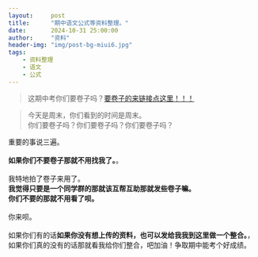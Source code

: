 ```yaml
---
layout:     post
title:      "期中语文公式等资料整理。"
date:       2024-10-31 25:00:00
author:     "资料"
header-img: "img/post-bg-miui6.jpg"
tags:
    - 资料整理
    - 语文
    - 公式
---
```


> 这期中考你们要卷子吗？[要卷子的来链接点这里！！！](https://tmp.link/room/6724e5cd9bf06)


<div>
    <blockquote>今天是周末，你们看到的时间是周末。
        <br>你们要卷子吗？你们要卷子吗？你们要卷子吗？</blockquote>重要的事说三遍。
    <br>
    <br><b>如果你们不要卷子那就不用找我了。</b>。
    <br>
    <br>我特地拍了卷子来用了。
    <br><b>我觉得只要是一个同学群的那就该互帮互助那就发些卷子嘛。</b>
    <br><b>你们不要的那就不用看了呗。</b>
    <br>
    <br>你来呗。
    <br>
    <br>如果你们有的话<b>如果你没有想上传的资料，也可以发给我我到这里做一个整合。</b>，
    <br>如果你们真的没有的话那就看我给你们整合，吧加油！争取期中能考个好成绩。
    <br>
    <br>
    <br>
</div>
